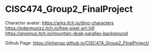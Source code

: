 # CISC474_Group2_FinalProject

Charactor avatar: https://arks.itch.io/dino-characters </br>
https://edermunizz.itch.io/free-pixel-art-hill </br>
https://ansimuz.itch.io/mountain-dusk-parallax-background </br>

Github Page: https://jinhengz.github.io/CISC474_Group2_FInalProject/ </br>
